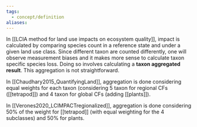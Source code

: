 ```yaml
---
tags:
  - concept/definition
aliases:
---
```

In [[LCIA method for land use impacts on ecosystem quality]], impact is calculated by comparing species count in a reference state and under a given land use class. Since different taxon are counted differently, one will observe measurement biases and it makes more sense to calculate taxon specific species loss. Doing so involves calculating a **taxon aggregated result**. This aggregation is not straightforward.

In [[Chaudhary2015_QuantifyingLand]], aggregation is done considering equal weights for each taxon (considering 5 taxon for regional CFs ([[tetrapod]]) and 4 taxon for global CFs (adding [[plants]]).

In [[Verones2020_LCIMPACTregionalized]], aggregation is done considering 50% of the weight for [[tetrapod]] (with equal weighting for the 4 subclasses) and 50% for plants.
